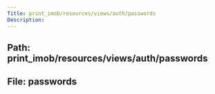 ```yaml
---
Title: print_imob/resources/views/auth/passwords
Description:
---
```


## Path: print_imob/resources/views/auth/passwords
## File: passwords
